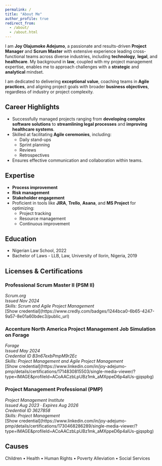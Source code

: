 ```yaml
---
permalink: /
title: "About Me"
author_profile: true
redirect_from: 
  - /about/
  - /about.html
---
```


I am **Joy Olajumoke Adejumo**, a passionate and results-driven **Project Manager** and **Scrum Master** with extensive experience leading cross-functional teams across diverse industries, including **technology**, **legal**, and **healthcare**. My background in **law**, coupled with my project management expertise, enables me to approach challenges with a **strategic** and **analytical** mindset.  

I am dedicated to delivering **exceptional value**, coaching teams in **Agile practices**, and aligning project goals with broader **business objectives**, regardless of industry or project complexity.  


## Career Highlights 

- Successfully managed projects ranging from **developing complex software solutions** to **streamlining legal processes** and **improving healthcare systems**.  
- Skilled at facilitating **Agile ceremonies**, including:  
  - Daily stand-ups  
  - Sprint planning  
  - Reviews  
  - Retrospectives  
- Ensures effective communication and collaboration within teams.  

## Expertise 

- **Process improvement**  
- **Risk management**  
- **Stakeholder engagement**  
- Proficient in tools like **JIRA**, **Trello**, **Asana**, and **MS Project** for optimizing:  
  - Project tracking  
  - Resource management  
  - Continuous improvement  

## Education

* Nigerian Law School, 2022
* Bachelor of Laws - LLB, Law, University of Ilorin, Nigeria, 2019

## Licenses & Certifications

### Professional Scrum Master II (PSM II)
<address>
  Scrum.org<br /> Issued Nov 2024<br /> Skills: Scrum and Agile Project Management
</address>
[Show credential](https://www.credly.com/badges/1244bca0-6b65-4247-9a57-8e01a60bdec3/public_url)

### Accenture North America Project Management Job Simulation on Forage
<address>
  Forage<br /> Issued May 2024<br /> Credential ID B3n67exbPmpM9r2Ec<br /> Skills: Project Management and Agile Project Management
</address>
[Show credential](https://www.linkedin.com/in/joy-adejumo-pmp/details/certifications/1714830815503/single-media-viewer/?type=IMAGE&profileId=ACoAACzbLpUBz1mk_aMXppeD6p4aIUs-gjqspbg)

### Project Management Professional (PMP)
<address>
  Project Management Institute<br /> Issued Aug 2023 · Expires Aug 2026<br /> Credential ID 3627858<br />  Skills: Project Management
</address>
[Show credential](https://www.linkedin.com/in/joy-adejumo-pmp/details/certifications/1730468286289/single-media-viewer/?type=IMAGE&profileId=ACoAACzbLpUBz1mk_aMXppeD6p4aIUs-gjqspbg)

## Causes 
Children • Health • Human Rights • Poverty Alleviation • Social Services